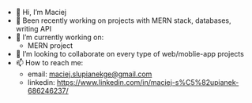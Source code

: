 * 👋 Hi, I’m Maciej
* 👀 Been recently working on projects with MERN stack, databases, writing API 
* 🌱 I’m currently working on: 
    * MERN project
* 💞️ I’m looking to collaborate on every type of web/moblie-app projects
* 📫 How to reach me: 
    * email: maciej.slupianekge@gmail.com
    * linkedin: https://www.linkedin.com/in/maciej-s%C5%82upianek-686246237/


